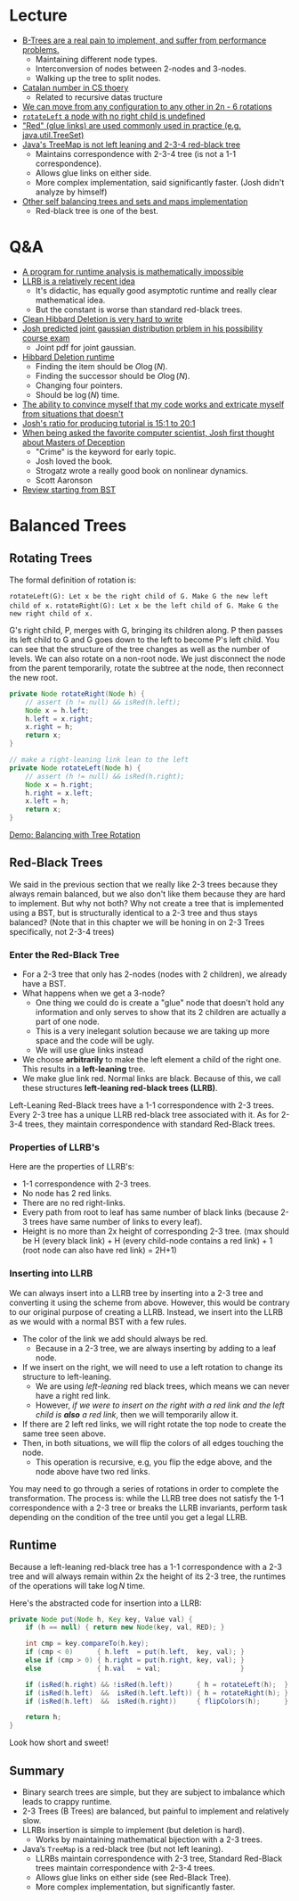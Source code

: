 # Lecture
- [B-Trees are a real pain to implement, and suffer from performance problems.](https://youtu.be/kkd8d0QhiQ0?list=PL8FaHk7qbOD6aKgTz2W-foDiTeBEaBoS3&t=58)
  - Maintaining different node types.
  - Interconversion of nodes between 2-nodes and 3-nodes.
  - Walking up the tree to split nodes.
- [Catalan number in CS thoery](https://youtu.be/kkd8d0QhiQ0?list=PL8FaHk7qbOD6aKgTz2W-foDiTeBEaBoS3&t=188)
  - Related to recursive datas tructure
- [We can move from any configuration to any other in 2n - 6 rotations](https://youtu.be/kkd8d0QhiQ0?list=PL8FaHk7qbOD6aKgTz2W-foDiTeBEaBoS3&t=244)
- [`rotateLeft` a node with no right child is undefined](https://youtu.be/b4-2-6R2gzU?list=PL8FaHk7qbOD6aKgTz2W-foDiTeBEaBoS3&t=235)
- ["Red" (glue links) are used commonly used in practice (e.g. java.util.TreeSet)](https://youtu.be/q7sfCkdrtEs?list=PL8FaHk7qbOD6aKgTz2W-foDiTeBEaBoS3&t=251)
- [Java's TreeMap is not left leaning and 2-3-4 red-black tree](https://youtu.be/uNrmQ_EwJLU?list=PL8FaHk7qbOD6aKgTz2W-foDiTeBEaBoS3&t=223)
  - Maintains correspondence  with 2-3-4 tree (is not a 1-1 correspondence).
  - Allows glue links on either side.
  - More complex implementation, said significantly faster. (Josh didn't analyze by himself)
- [Other self balancing trees and sets and maps implementation](https://youtu.be/uNrmQ_EwJLU?list=PL8FaHk7qbOD6aKgTz2W-foDiTeBEaBoS3&t=286)
  - Red-black tree is one of the best.

# Q&A
- [A program for runtime analysis is mathematically impossible](https://youtu.be/8iPB_aXIq34?t=153)
- [LLRB is a relatively recent idea](https://youtu.be/8iPB_aXIq34?t=450)
  - It's didactic, has equally good asymptotic runtime and really clear mathematical idea.
  - But the constant is worse than standard red-black trees.
- [Clean Hibbard Deletion is very hard to write](https://youtu.be/8iPB_aXIq34?t=807)
- [Josh predicted joint gaussian distribution prblem in his possibility course exam](https://youtu.be/8iPB_aXIq34?t=998)
  - Joint pdf for joint gaussian.
- [Hibbard Deletion runtime](https://youtu.be/8iPB_aXIq34?t=1122)
  - Finding the item should be $O \log(N)$.
  - Finding the successor should be $O \log(N)$.
  - Changing four pointers.
  - Should be $\log (N)$ time.
- [The ability to convince myself that my code works and extricate myself from situations that doesn't](https://youtu.be/8iPB_aXIq34?t=1259)
- [Josh's ratio for producing tutorial is 15:1 to 20:1](https://youtu.be/8iPB_aXIq34?t=1407)
- [When being asked the favorite computer scientist, Josh first thought about Masters of Deception](https://youtu.be/8iPB_aXIq34?t=1587)
  - "Crime" is the keyword for early topic.
  - Josh loved the book.
  - Strogatz wrote a really good book on nonlinear dynamics.
  - Scott Aaronson
- [Review starting from BST](https://youtu.be/8iPB_aXIq34?t=1803)

# Balanced Trees
## Rotating Trees
The formal definition of rotation is:

`rotateLeft(G): Let x be the right child of G. Make G the new left child of x.`
`rotateRight(G): Let x be the left child of G. Make G the new right child of x.`

G's right child, P, merges with G, bringing its children along. P then passes its left child to G and G goes down to the left to become P's left child. You can see that the structure of the tree changes as well as the number of levels. We can also rotate on a non-root node. We just disconnect the node from the parent temporarily, rotate the subtree at the node, then reconnect the new root.

```java
private Node rotateRight(Node h) {
    // assert (h != null) && isRed(h.left);
    Node x = h.left;
    h.left = x.right;
    x.right = h;
    return x;
}

// make a right-leaning link lean to the left
private Node rotateLeft(Node h) {
    // assert (h != null) && isRed(h.right);
    Node x = h.right;
    h.right = x.left;
    x.left = h;
    return x;
}
```

[Demo: Balancing with Tree Rotation](https://docs.google.com/presentation/d/1pfkQENfIBwiThGGFVO5xvlVp7XAUONI2BwBqYxib0A4/edit#slide=id.g465b5392c_00)

## Red-Black Trees

We said in the previous section that we really like 2-3 trees because they always remain balanced, but we also don't like them because they are hard to implement. But why not both? Why not create a tree that is implemented using a BST, but is structurally identical to a 2-3 tree and thus stays balanced? (Note that in this chapter we will be honing in on 2-3 Trees specifically, not 2-3-4 trees)

### Enter the Red-Black Tree

- For a 2-3 tree that only has 2-nodes (nodes with 2 children), we already have a BST.
- What happens when we get a 3-node?
  - One thing we could do is create a "glue" node that doesn't hold any information and only serves to show that its 2 children are actually a part of one node.
  - This is a very inelegant solution because we are taking up more space and the code will be ugly.
  - We will use glue links instead
- We choose **arbitrarily** to make the left element a child of the right one. This results in a **left-leaning** tree.
- We make glue link red. Normal links are black. Because of this, we call these structures **left-leaning red-black trees (LLRB)**.

Left-Leaning Red-Black trees have a 1-1 correspondence with 2-3 trees. Every 2-3 tree has a unique LLRB red-black tree associated with it. As for 2-3-4 trees, they maintain correspondence with standard Red-Black trees.

### Properties of LLRB's
Here are the properties of LLRB's:

- 1-1 correspondence with 2-3 trees.
- No node has 2 red links.
- There are no red right-links.
- Every path from root to leaf has same number of black links (because 2-3 trees have same number of links to every leaf).
- Height is no more than 2x height of corresponding 2-3 tree. (max should be H (every black link) + H (every child-node contains a red link) + 1 (root node can also have red link) = 2H+1)

### Inserting into LLRB
We can always insert into a LLRB tree by inserting into a 2-3 tree and converting it using the scheme from above. However, this would be contrary to our original purpose of creating a LLRB. Instead, we insert into the LLRB as we would with a normal BST with a few rules.

- The color of the link we add should always be red.
  - Because in a 2-3 tree, we are always inserting by adding to a leaf node.
- If we insert on the right, we will need to use a left rotation to change its structure to left-leaning.
  - We are using *left-leaning* red black trees, which means we can never have a right red link.
  - However, *if we were to insert on the right with a red link and the left child is **also** a red link*, then we will temporarily allow it.
- If there are 2 left red links, we will right rotate the top node to create the same tree seen above.
- Then, in both situations, we will flip the colors of all edges touching the node.
  - This operation is recursive, e.g, you flip the edge above, and the node above have two red links.

You may need to go through a series of rotations in order to complete the transformation. The process is: while the LLRB tree does not satisfy the 1-1 correspondence with a 2-3 tree or breaks the LLRB invariants, perform task depending on the condition of the tree until you get a legal LLRB.

## Runtime
Because a left-leaning red-black tree has a 1-1 correspondence with a 2-3 tree and will always remain within 2x the height of its 2-3 tree, the runtimes of the operations will take $\log N$ time.

Here's the abstracted code for insertion into a LLRB:
```java
private Node put(Node h, Key key, Value val) {
    if (h == null) { return new Node(key, val, RED); }

    int cmp = key.compareTo(h.key);
    if (cmp < 0)      { h.left  = put(h.left,  key, val); }
    else if (cmp > 0) { h.right = put(h.right, key, val); }
    else              { h.val   = val;                    }

    if (isRed(h.right) && !isRed(h.left))      { h = rotateLeft(h);  }
    if (isRed(h.left)  &&  isRed(h.left.left)) { h = rotateRight(h); }
    if (isRed(h.left)  &&  isRed(h.right))     { flipColors(h);      } 

    return h;
}
```
Look how short and sweet!

## Summary
- Binary search trees are simple, but they are subject to imbalance which leads to crappy runtime.
- 2-3 Trees (B Trees) are balanced, but painful to implement and relatively slow.
- LLRBs insertion is simple to implement (but deletion is hard).
  - Works by maintaining mathematical bijection with a 2-3 trees.
- Java’s `TreeMap` is a red-black tree (but not left leaning).
  - LLRBs maintain correspondence with 2-3 tree, Standard Red-Black trees maintain correspondence with 2-3-4 trees.
  - Allows glue links on either side (see Red-Black Tree).
  - More complex implementation, but significantly faster.